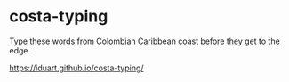 # costa-typing
Type these words from Colombian Caribbean coast before they get to the edge.

https://iduart.github.io/costa-typing/
